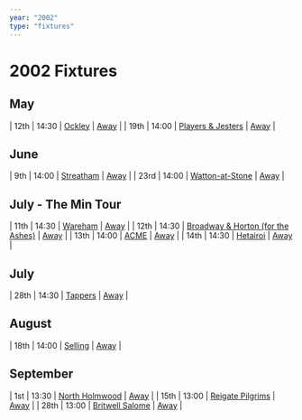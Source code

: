 ```yaml
---
year: "2002"
type: "fixtures"
---
```


# 2002 Fixtures

## May

| 12th | 14:30 | [Ockley](2002-ockley.md) | [Away]() |
| 19th | 14:00 | [Players & Jesters](2002-players-and-jesters.md) | [Away]() |

## June

| 9th | 14:00 | [Streatham](2002-streatham.md) | [Away]() |
| 23rd | 14:00 | [Watton-at-Stone](2002-watton-at-stone.md) | [Away]() |

## July - The Min Tour

| 11th | 14:30 | [Wareham](2002-wareham.md) | [Away]() |
| 12th | 14:30 | [Broadway & Horton (for the Ashes)](2002-broadway-and-horton.md) | [Away]() |
| 13th | 14:00 | [ACME](2002-acme.md) | [Away]() |
| 14th | 14:30 | [Hetairoi](2002-hetairoi.md) | [Away]() |

## July

| 28th | 14:30 | [Tappers](2002-tappers.md) | [Away]() |

## August

| 18th | 14:00 | [Selling](2002-selling.md) | [Away]() |

## September

| 1st | 13:30 | [North Holmwood](2002-north-holmwood.md) | [Away]() |
| 15th | 13:00 | [Reigate Pilgrims](2002-reigate-pilgrims.md) | [Away]() |
| 28th | 13:00 | [Britwell Salome](2002-britwell-salome.md) | [Away]() |